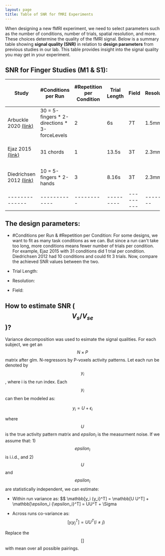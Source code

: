```yaml
---
layout: page
title: Table of SNR for fMRI Experiments
---
```


When designing a new fMRI experiment, we need to select parameters such as the number of conditions, number of trials, spatial resolution, and more. These choices determine the quality of the fMRI signal. Below is a summary table showing **signal quality (SNR)** in relation to **design parameters** from previous studies in our lab. This table provides insight into the signal quality you may get in your experiment.

## SNR for Finger Studies (M1 & S1):

| Study | #Conditions per Run | #Repetition per Condition | Trial Length | Field | Resolution | SNR ($$ V_s / V_{se}$$) |
|----------------|-------------|---------|---------|---------|---------|---------|
| Arbuckle 2020 <a href="https://www.jneurosci.org/content/40/48/9210" target="_blank">(link)</a> | 30 = 5-fingers * 2-directions * 3-forceLevels | 2 | 6s | 7T | 1.5mm | $$8.85\% \pm 1.05sem$$ |
| Ejaz 2015 <a href="https://www.nature.com/articles/nn.4038" target="_blank">(link)</a> | 31 chords | 1 | 13.5s | 3T | 2.3mm | $$3.26\% \pm 0.49sem$$ |
| Diedrichsen 2012 <a href="https://pmc.ncbi.nlm.nih.gov/articles/PMC3643717/" target="_blank">(link)</a> | 10 = 5-fingers * 2-hands | 3 | 8.16s | 3T | 2.3mm |  $$25.63\% \pm 4.09sem$$ |
| --------------|-------------|---------|---------|---------|---------|---------|


## The design parameters:

* #Conditions per Run & #Repetition per Condition: For some designs, we want to fit as many task conditions as we can. But since a run can't take too long, more conditions means fewer number of trials per condition. For example, Ejaz 2015 with 31 conditions did 1 trial per condition. Diedrichsen 2012 had 10 conditions and could fit 3 trials. Now, compare the achieved SNR values between the two. 

* Trial Length:

* Resolution:

* Field: 


## How to estimate SNR ($$ V_s / V_{se}$$)?

Variance decomposition was used to esimate the signal qualities. For each subject, we get an $$N \times P$$ matrix after glm. N-regressors by P-voxels activity patterns. Let each run be denoted by $$y_i$$, where i is the run index. Each $$y_i$$ can then be modeled as:

$$
y_i = U + \epsilon_i
$$

where $$U$$ is the true activity pattern matrix and $epsilon_i$ is the measurment noise. If we assume that: 1) $$epsilon_i$$ is i.i.d., and 2) $$U$$ and $$epsilon_i$$ are statistically independent, we can estimate:

* Within run variance as:
$$
\mathbb[y_i {y_i}^T] = \mathbb[U U^T] + \mathbb[\epsilon_i {\epsilon_i}^T] = UU^T + \Sigma

* Across runs co-variance as:
$$
\mathbb[y_i {y_j}^T] = UU^T (i \neq j)
$$

Replace the $$\mathbb[]$$ with mean over all possible pairings.

